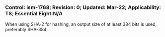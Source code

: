 ### Control: ism-1768; Revision: 0; Updated: Mar-22; Applicability: TS; Essential Eight:N/A
<p>When using SHA-2 for hashing, an output size of at least 384 bits is used, preferably SHA-384.</p>